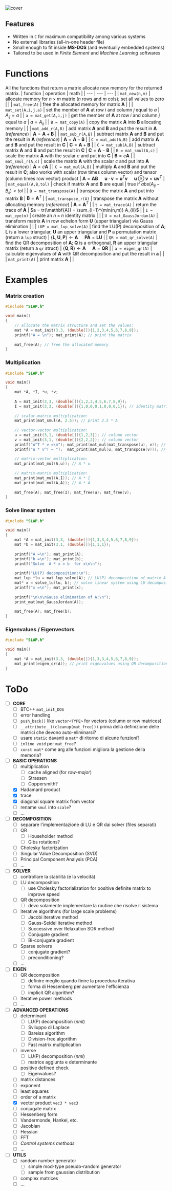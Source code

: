 <!--# SLAP
Simple Linear Algebra Package (SLAP) -->
![cover](doc/cover.png)

## Features
- Written in `C` for maximum compatibility among various systems
- No external libraries (all-in-one header file)
- Small enough to fit inside **MS-DOS** (and eventually embedded systems)
- Tailored to be used in _Finite Element_ and _Machine Learning_ softwares


# Functions

All the functions that return a matrix allocate new memory for the returned matrix.
| function | operation | math |
| --- | --- | --- |
| `mat_new(n,m)` | allocate memory for $n\times m$ matrix ($n$ rows and $m$ cols); set all values to zero | |
| `mat_free(A)` | free the allocated memory for matrix $\mathbf{A}$ | |
| `mat_set(A,i,j,a)` | set the member of $\mathbf{A}$ at row $i$ and column $j$ equal to $a$ | $A_{ij}=a$ |
| `a = mat_get(A,i,j)` | get the member of $\mathbf{A}$ at row $i$ and column $j$ equal to $a$ | $a=A_{ij}$ |
| `B = mat_copy(A)` | copy the matrix $\mathbf{A}$ into $\mathbf{B}$ allocating memory | |
| `mat_add_r(A,B)` | add matrix $\mathbf{A}$ and $\mathbf{B}$ and put the result in $\mathbf{A}$ (_reference_) | $\mathbf{A}=\mathbf{A}+\mathbf{B}$ |
| `mat_sub_r(A,B)` | subtract matrix $\mathbf{A}$ and $\mathbf{B}$ and put the result in $\mathbf{A}$ (_reference_) | $\mathbf{A}=\mathbf{A}-\mathbf{B}$ |
| `C = mat_add(A,B)` | add matrix $\mathbf{A}$ and $\mathbf{B}$ and put the result in $\mathbf{C}$ | $\mathbf{C}=\mathbf{A}+\mathbf{B}$ |
| `C = mat_sub(A,B)` | subtract matrix $\mathbf{A}$ and $\mathbf{B}$ and put the result in $\mathbf{C}$ | $\mathbf{C}=\mathbf{A}-\mathbf{B}$ |
| `B = mat_smul(A,c)` | scale the matrix $\mathbf{A}$ with the scalar $c$ and put into $\mathbf{C}$ | $\mathbf{B}=c\mathbf{A}$ |
| `mat_smul_r(A,c)` | scale the matrix $\mathbf{A}$ with the scalar $c$ and put into $\mathbf{A}$ (_reference_) | $\mathbf{A}=c\mathbf{A}$ |
| `C = mat_mul(A,B)` | multiply $\mathbf{A}$ and $\mathbf{B}$ and put the result in $\mathbf{C}$; also works with scalar (row times column vector) and tensor (column times row vector) product | $\mathbf{A}=\mathbf{A}\mathbf{B}\quad$  $\mathbf{u}\cdot\mathbf{v}=\mathbf{u}^T\mathbf{v}\quad$   $\mathbf{u}\otimes\mathbf{v}=\mathbf{u}\mathbf{v}^T$ |
| `mat_equal(A,B,tol)` | check if matrix $\mathbf{A}$ and $\mathbf{B}$ are equal | true if $abs(A_{ij}-B_{ij}) < tol$ |
| `B = mat_transpose(A)` | transpose the matrix $\mathbf{A}$ and put into matrix $\mathbf{B}$ | $\mathbf{B}=\mathbf{A}^T$ |
| `mat_transpose_r(A)` | transpose the matrix $\mathbf{A}$ without allocating memory (_reference_) | $\mathbf{A}=\mathbf{A}^T$ |
| `t = mat_trace(A)` | return the trace of $\mathbf{A}$ | $a = tr(\mathbf{A}) = \sum_{i=1}^{min(n,m)} A_{ii}$ |
| `I = mat_eye(n)` | create an $n\times n$ identity matrix | |
| `U = mat_GaussJordan(A)` | transform matrix $\mathbf{A}$ in row echelon form $\mathbf{U}$ (upper triangular) via Gauss elimination | |
| `LUP = mat_lup_solve(A)` | find the LU(P) decomposition of $\mathbf{A}$; $\mathbf{L}$ is a lower triangular, $\mathbf{U}$ an upper triangular and $\mathbf{P}$ a permutation matrix (return a `lup` struct) | $\{\mathbf{L},\mathbf{U},\mathbf{P}\}\gets\mathbf{A}\quad$ $\mathbf{P}\mathbf{A}=\mathbf{L}\mathbf{U}$ |
| `QR = mat_qr_solve(A)` | find the QR decomposition of $\mathbf{A}$; $\mathbf{Q}$ is a orthogonal, $\mathbf{R}$ an upper triangular matrix (return a `qr` struct) | $\{\mathbf{Q},\mathbf{R}\}\gets\mathbf{A}\quad$ $\mathbf{A}=\mathbf{Q}\mathbf{R}$ |
| `a = eigen_qr(A)` | calculate eigenvalues of $\mathbf{A}$ with QR decomposition and put the result in $\mathbf{a}$ | |
| `mat_print(A)` | print matrix $\mathbf{A}$ | |



# Examples

### Matrix creation
```C++
#include "SLAP.h"

void main()
{
	// allocate the matrix structure and set the values:
	mat *A = mat_init(3,3, (double[]){1,2,3,4,5,6,7,8,9});
	printf("A = \n"); mat_print(A); // print the matrix
	
	mat_free(A); // free the allocated memory
}
```

### Multiplication
```C++
#include "SLAP.h"

void main()
{
	mat *A, *I, *u, *v;
	
	A = mat_init(3,3, (double[]){1,2,3,4,5,6,7,8,9});
	I = mat_init(3,3, (double[]){1,0,0,0,1,0,0,0,1}); // identity matrix
	
	// scalar-matrix multiplication:
	mat_print(mat_smul(A, 2.5)); // print 2.5 * A
	
	// vector-vector multiplication:
	u = mat_init(3,1, (double[]){1,2,3}); // column vector
	v = mat_init(3,1, (double[]){2,2,2}); // column vector
	printf("u^T * v =\n"); mat_print(mat_mul(mat_transpose(u), v)); // scalar product
	printf("u * v^T = ");  mat_print(mat_mul(u, mat_transpose(v))); // tensor product
	
	// matrix-vector multiplication:
	mat_print(mat_mul(A,u)); // A * u
	
	// matrix-matrix multiplication:
	mat_print(mat_mul(A,I)); // A * I
	mat_print(mat_mul(A,A)); // A * A
	
	mat_free(A); mat_free(I); mat_free(u); mat_free(v);
}
```

### Solve linear system
```C++
#include "SLAP.h"

void main()
{
	mat *A = mat_init(3,3, (double[]){1,3,3,4,5,6,7,8,9});
	mat *b = mat_init(3,1, (double[]){1,1,1});
	
	printf("A =\n"); mat_print(A);
	printf("b =\n"); mat_print(b);
	printf("Solve  A * x = b  for x\n\n");
	
	printf("LU(P) decomposition:\n");
	mat_lup *lu = mat_lup_solve(A); // LU(P) decomposition of matrix A
	mat* x = solve_lu(lu, b); // solve linear system using LU decomposition
	printf("x =\n"); mat_print(x);
	
	printf("\n\n\nGauss elimination of A:\n");
	print_mat(mat_GaussJordan(A));
	
	mat_free(A); mat_free(b);
}
```

### Eigenvalues / Eigenvectors
```C++
#include "SLAP.h"

void main()
{
	mat *A = mat_init(3,3, (double[]){1,3,3,4,5,6,7,8,9});
	mat_print(eigen_qr(A)); // print eigenvalues using QR decomposition
}
```



# ToDo
<!--  v0.2  to  v0.3  -->
- [ ] **CORE**
	- [ ] BTC++ `mat_init_DOS`
	- [ ] error handling
	- [ ] `push_back()` like `vector<TYPE>` for vectors (column or row matrices)
	- [ ] `__attribute__((cleanup(mat_free)))` prima della definizione delle matrici che devono auto-eliminarsi?
	- [ ] usare `static` davanti a `mat*` di ritorno di alcune funzioni?
	- [ ] `inline void` per `mat_free`?
	- [ ] `const mat*` come arg alle funzioni migliora la gestione della memoria?
- [ ] **BASIC OPERATIONS**
	- [ ] multiplication
		- [ ] cache aligned (for _row-major_)
		- [ ] Strassen
		- [ ] Coppersmith?
	- [x] Hadamard product
	- [x] trace
	- [x] diagonal square matrix from vector
	- [ ] rename `smul` into `scale`?
	- [ ] ...
- [ ] **DECOMPOSITION**
	- [ ] separare l'implementazione di LU e QR dai solver (files separati)
	- [ ] QR
		- [ ] Householder method
		- [ ] Gibs rotations?
	- [ ] Cholesky factorization
	- [ ] Singular Value Decomposition (SVD)
	- [ ] Principal Component Analysis (PCA)
	- [ ] ...
- [ ] **SOLVER**
	- [ ] controllare la stabilità (e la velocità)
	- [ ] LU decomposition
		- [ ] use Cholesky factorialization for positive definite matrix to improve speed
	- [ ] QR decomposition
		- [ ] devo solamente implementare la routine che risolve il sistema
	- [ ] iterative algorithms (for large scale problems)
		- [ ] Jacobi iterative method
		- [ ] Gauss-Seidel iterative method
		- [ ] Successive over Relaxation SOR method
		- [ ] Conjugate gradient
		- [ ] Bi-conjugate gradient
	- [ ] Sparse solvers
		- [ ] conjugate gradient?
		- [ ] preconditioning?
	- [ ] ...
- [ ] **EIGEN**
	- [ ] QR decomposition
		- [ ] definire meglio quando finire la procedura iterativa
		- [ ] forma di Hessenberg per aumentare l'efficienza
		- [ ] implicit QR algorithm?
	- [ ] Iterative power methods
	- [ ] ...
- [ ] **ADVANCED OPERATIONS**
	- [ ] determinant
		- [ ] LU(P) decomposition (_nml_)
		- [ ] Sviluppo di Laplace
		- [ ] Bareiss algorithm
		- [ ] Division-free algorithm
		- [ ] Fast matrix multiplication
	- [ ] inverse
		- [ ] LU(P) decomposition (_nml_)
		- [ ] matrice aggiunta e determinante
	- [ ] positive defined check
		- [ ] Eigenvalues?
	- [ ] matrix distances
	- [ ] exponent
	- [ ] least squares
	- [ ] order of a matrix
	- [x] vector product `vec3 * vec3`
	- [ ] conjugate matrix
	- [ ] Hessenberg form
	- [ ] Vandermonde, Hankel, etc.
	- [ ] Jacobian
	- [ ] Hessian
	- [ ] FFT
	- [ ] _Control systems methods_
	- [ ] ...
- [ ] **UTILS**
	- [ ] random number generator
		- [ ] simple mod-type pseudo-random generator
   		- [ ] sample from gaussian distribution
	- [ ] complex matrices
	- [ ] ...

<!--
- [ ] **SOLVER**
	- [ ] iterative algorithms (for large scale problems)
		- [ ] preconditioned conjugate gradients (`pcg`)
		- [ ] least squares (`lsqr`)
		- [ ] minimum residual (`minres`)
		- [ ] symmetric LQ (`symmlq`)
		- [ ] biconjugate gradient (`bicg`)
		- [ ] biconjugate gradient stabilized (`bicgstab`)
		- [ ] conjugate gradient squared (`cgs`)
		- [ ] generalized minimum residual (`gmres`)
		- [ ] quasi-minimal residual (`qmr`)
		- [ ] transpose-free quasi-minimal residual (`tfqmr`)
-->
